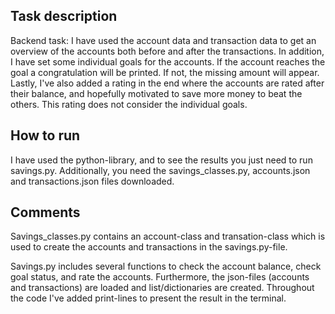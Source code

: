 ## Task description

Backend task:
I have used the account data and transaction data to get an overview of the accounts both before and after the transactions. 
In addition, I have set some individual goals for the accounts. If the account reaches the goal a congratulation will be printed. If not, the missing amount will appear.
Lastly, I've also added a rating in the end where the accounts are rated after their balance, and hopefully motivated to save more money to beat the others. This rating does not consider the individual goals.

## How to run

I have used the python-library, and to see the results you just need to run savings.py.
Additionally, you need the savings_classes.py, accounts.json and transactions.json files downloaded.

## Comments

Savings_classes.py contains an account-class and transation-class which is used to create the accounts and transactions in the savings.py-file.

Savings.py includes several functions to check the account balance, check goal status, and rate the accounts. 
Furthermore, the json-files (accounts and transactions) are loaded and list/dictionaries are created. 
Throughout the code I've added print-lines to present the result in the terminal.
